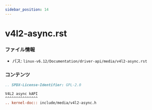 ```yaml
---
sidebar_position: 14
---
```

# v4l2-async.rst

### ファイル情報

- パス: `linux-v6.12/Documentation/driver-api/media/v4l2-async.rst`

### コンテンツ

```rst
.. SPDX-License-Identifier: GPL-2.0

V4L2 async kAPI
^^^^^^^^^^^^^^^
.. kernel-doc:: include/media/v4l2-async.h

```
